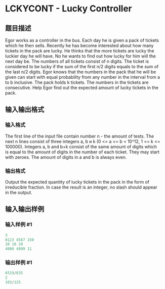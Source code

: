 # LCKYCONT - Lucky Controller

## 题目描述

Egor works as a controller in the bus. Each day he is given a pack of tickets which he then sells. Recently he has become interested about how many tickets in the pack are lucky. He thinks that the more tickets are lucky the luckier day he will have. No he wants to find out how lucky for him will the next day be. The numbers of all tickets consist of n digits. The ticket is considered to be lucky if the sum of the first n/2 digits equals to the sum of the last n/2 digits. Egor knows that the numbers in the pack that he will be given can start with equal probability from any number in the interval from a to b inclusive. The pack holds k tickets. The numbers in the tickets are consecutive. Help Egor find out the expected amount of lucky tickets in the pack.

## 输入输出格式

### 输入格式

The first line of the input file contain number n - the amount of tests. The next n lines consist of three integers a, b и k (0 <= a <= b < 10^12, 1 <= k <= 100000). Integers a, b and b+k consist of the same amount of digits which is equal to the amount of digits in the number of each ticket. They may start with zeroes. The amount of digits in a and b is always even.

### 输出格式

Output the expected quantity of lucky tickets in the pack in the form of irreducible fraction. In case the result is an integer, no slash should appear in the output.

## 输入输出样例

### 输入样例 #1

```cpp
3
0123 4567 150
10 10 20
4000 4999 11
```


### 输出样例 #1

```cpp
6519/635
2
103/125
```


